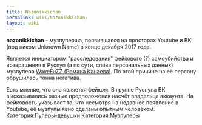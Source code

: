 ```yaml
---
title: Nazonikkichan
permalink: wiki/Nazonikkichan/
layout: wiki
---
```


**nazonikkichan** - музпуперша, появившаяся на просторах Youtube и ВК
(под ником Unknown Name) в конце декабря 2017 года.

Является инициатором "расследования" фейкового (?) самоубийства и
возвращения в Руспуп (а по сути, слива персональных данных) музпупера
[WaveFuZZ (Романа Канаева)](/wiki/WaveFuZZ "wikilink"). По этой причине на её
персону обрушилась тонна негатива.

Есть мнение, что она является фейком. В группе Руспупа ВК высказывались
разные предположения насчёт владельца аккаунта. На фейковость указывает
то, что несмотря на недавнее появление в Youtube, её музпупы явно
сделаны опытным человеком.
[Категория:Пуперы-девушки](Категория:Пуперы-девушки "wikilink")
[Категория:Музпуперы](Категория:Музпуперы "wikilink")
